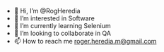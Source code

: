 - 👋 Hi, I’m @RogHeredia
- 👀 I’m interested in Software
- 🌱 I’m currently learning Selenium
- 💞️ I’m looking to collaborate in QA
- 📫 How to reach me roger.heredia.m@gmail.com

<!---
RogHeredia/RogHeredia is a ✨ special ✨ repository because its `README.md` (this file) appears on your GitHub profile.
You can click the Preview link to take a look at your changes.
--->
